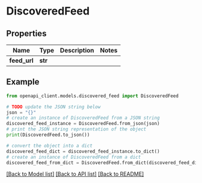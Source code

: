 # DiscoveredFeed


## Properties

Name | Type | Description | Notes
------------ | ------------- | ------------- | -------------
**feed_url** | **str** |  | 

## Example

```python
from openapi_client.models.discovered_feed import DiscoveredFeed

# TODO update the JSON string below
json = "{}"
# create an instance of DiscoveredFeed from a JSON string
discovered_feed_instance = DiscoveredFeed.from_json(json)
# print the JSON string representation of the object
print(DiscoveredFeed.to_json())

# convert the object into a dict
discovered_feed_dict = discovered_feed_instance.to_dict()
# create an instance of DiscoveredFeed from a dict
discovered_feed_from_dict = DiscoveredFeed.from_dict(discovered_feed_dict)
```
[[Back to Model list]](../README.md#documentation-for-models) [[Back to API list]](../README.md#documentation-for-api-endpoints) [[Back to README]](../README.md)


